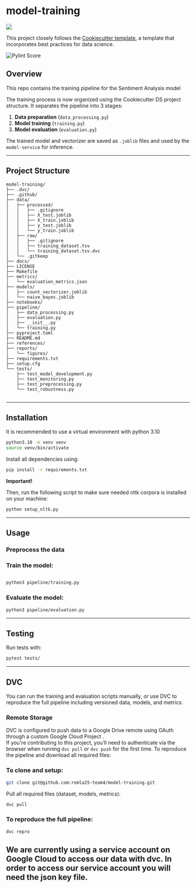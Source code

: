 # model-training

<a target="_blank" href="https://cookiecutter-data-science.drivendata.org/">
    <img src="https://img.shields.io/badge/CCDS-Project%20template-328F97?logo=cookiecutter" />
</a>

This project closely follows the [Cookiecutter template](https://github.com/drivendataorg/cookiecutter-data-science), a template that incorporates best practices for data science.

![Pylint Score](https://img.shields.io/badge/pylint-7.42%2F10-yellowgreen)

## Overview

This repo contains the training pipeline for the Sentiment Analysis model

The training process is now organized using the Cookiecutter DS project structure. It separates the pipeline into 3 stages:
1. **Data preparation** (`data_processing.py`)
2. **Model training** (`training.py`)
3. **Model evaluation** (`evaluation.py`)

The trained model and vectorizer are saved as `.joblib` files and used by the `model-service` for inference.

---

## Project Structure

```
model-training/
├── .dvc/
├── .github/
├── data/
│   ├── processed/
│   │   ├── .gitignore
│   │   ├── X_test.joblib
│   │   ├── X_train.joblib
│   │   ├── y_test.joblib
│   │   └── y_train.joblib
│   ├── raw/
│   │   ├── .gitignore
│   │   ├── training_dataset.tsv
│   │   └── training_dataset.tsv.dvc
│   └── .gitkeep
├── docs/
├── LICENSE
├── Makefile
├── metrics/
│   └── evaluation_metrics.json
├── models/
│   ├── count_vectorizer.joblib
│   └── naive_bayes.joblib
├── notebooks/
├── pipeline/
│   ├── data_processing.py
│   ├── evaluation.py
│   ├── __init__.py
│   └── training.py
├── pyproject.toml
├── README.md
├── references/
├── reports/
│   └── figures/
├── requirements.txt
├── setup.cfg
└── tests/
    ├── test_model_development.py
    ├── test_monitoring.py
    ├── test_preprocessing.py
    └── test_robustness.py
    

```

---

## Installation
It is recommended to use a virtual environment with python 3.10
```bash
python3.10 -m venv venv
source venv/bin/activate
```

Install all dependencies using:

```bash
pip install -r requirements.txt
```

**Important!**

Then, run the following script to make sure needed nltk corpora is installed on your machine:

```bash
python setup_nltk.py
```


---

## Usage

### Preprocess the data


### Train the model:
```bash

python3 pipeline/training.py
```



### Evaluate the model:
```bash
python3 pipeline/evaluation.py
```

---

## Testing

Run tests with:
```bash
pytest tests/
```


---

## DVC
You can run the training and evaluation scripts manually, or use DVC to reproduce the full pipeline including versioned data, models, and metrics. 

### Remote Storage

DVC is configured to push data to a Google Drive remote using OAuth through a custom Google Cloud Project
.  
If you're contributing to this project, you’ll need to authenticate via the browser when running `dvc pull` or `dvc push` for the first time.
To reproduce the pipeline and download all required files:

### To clone and setup:

```bash
git clone git@github.com:remla25-team4/model-training.git
```

Pull all required files (dataset, models, metrics):
```bash
dvc pull
```

### To reproduce the full pipeline:

```bash
dvc repro
```

 We are currently using a service account on Google Cloud to access our data with dvc. In order to access our service account you will need the json key file.
---
